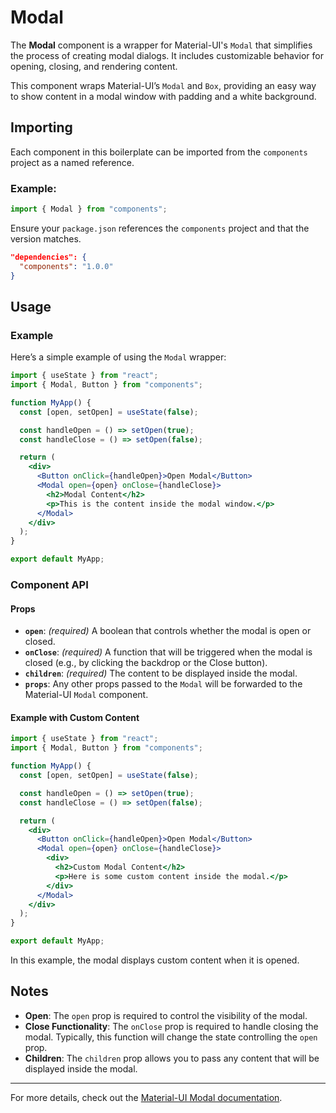 # Modal

The **Modal** component is a wrapper for Material-UI's `Modal` that simplifies the process of creating modal dialogs. It includes customizable behavior for opening, closing, and rendering content.

This component wraps Material-UI’s `Modal` and `Box`, providing an easy way to show content in a modal window with padding and a white background.

## Importing

Each component in this boilerplate can be imported from the `components` project as a named reference.

### Example:

```jsx
import { Modal } from "components";
```

Ensure your `package.json` references the `components` project and that the version matches.

```json
"dependencies": {
  "components": "1.0.0"
}
```

## Usage

### Example

Here’s a simple example of using the `Modal` wrapper:

```jsx
import { useState } from "react";
import { Modal, Button } from "components";

function MyApp() {
  const [open, setOpen] = useState(false);

  const handleOpen = () => setOpen(true);
  const handleClose = () => setOpen(false);

  return (
    <div>
      <Button onClick={handleOpen}>Open Modal</Button>
      <Modal open={open} onClose={handleClose}>
        <h2>Modal Content</h2>
        <p>This is the content inside the modal window.</p>
      </Modal>
    </div>
  );
}

export default MyApp;
```

### Component API

#### Props

- **`open`**: _(required)_ A boolean that controls whether the modal is open or closed.
- **`onClose`**: _(required)_ A function that will be triggered when the modal is closed (e.g., by clicking the backdrop or the Close button).
- **`children`**: _(required)_ The content to be displayed inside the modal.
- **`props`**: Any other props passed to the `Modal` will be forwarded to the Material-UI `Modal` component.

#### Example with Custom Content

```jsx
import { useState } from "react";
import { Modal, Button } from "components";

function MyApp() {
  const [open, setOpen] = useState(false);

  const handleOpen = () => setOpen(true);
  const handleClose = () => setOpen(false);

  return (
    <div>
      <Button onClick={handleOpen}>Open Modal</Button>
      <Modal open={open} onClose={handleClose}>
        <div>
          <h2>Custom Modal Content</h2>
          <p>Here is some custom content inside the modal.</p>
        </div>
      </Modal>
    </div>
  );
}

export default MyApp;
```

In this example, the modal displays custom content when it is opened.

## Notes

- **Open**: The `open` prop is required to control the visibility of the modal.
- **Close Functionality**: The `onClose` prop is required to handle closing the modal. Typically, this function will change the state controlling the `open` prop.
- **Children**: The `children` prop allows you to pass any content that will be displayed inside the modal.

---

For more details, check out the [Material-UI Modal documentation](https://mui.com/material-ui/react-modal/).
